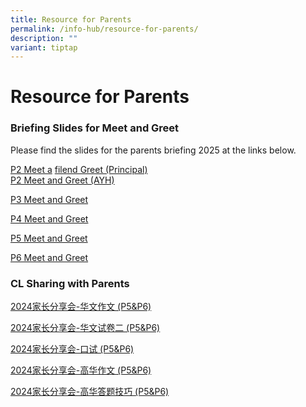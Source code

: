 ```yaml
---
title: Resource for Parents
permalink: /info-hub/resource-for-parents/
description: ""
variant: tiptap
---
```

<h1>Resource for Parents</h1>
<h3>Briefing Slides for Meet and Greet</h3>
<p>Please find the slides for the parents briefing 2025 at the links below.</p>
<p><a href="/files/Meet_Greet_P2_2024.pdf" rel="noopener noreferrer nofollow" target="_blank">P2 Meet a</a>
<a href="/files/P2_Meet___Greet_2025__Principal_.pdf" rel="noopener nofollow" target="_blank">file</a><a href="/files/Meet_Greet_P2_2024.pdf" rel="noopener noreferrer nofollow" target="_blank">nd Greet (Principal)</a>
<br><a href="/files/P2_Meet___Greet_2025__AYH_.pdf" rel="noopener noreferrer nofollow" target="_blank">P2 Meet and Greet (AYH)</a>
</p>
<p><a href="/files/Meet___Greet_P3_2024.pdf" rel="noopener noreferrer nofollow" target="_blank">P3 Meet and Greet</a>
</p>
<p><a href="/files/Meet___Greet_P4_2024.pdf" rel="noopener noreferrer nofollow" target="_blank">P4 Meet and Greet</a>
</p>
<p><a href="/files/Meet___Greet_P5_2024.pdf" rel="noopener noreferrer nofollow" target="_blank">P5 Meet and Greet</a>
</p>
<p><a href="/files/Meet___Greet_P6_2024.pdf" rel="noopener noreferrer nofollow" target="_blank">P6 Meet and Greet</a>
</p>
<h3>CL Sharing with Parents</h3>
<p><a href="/files/2024____________P5_P6_.pdf" rel="noopener noreferrer nofollow" target="_blank">2024家长分享会-华文作文 (P5&amp;P6)</a>
</p>
<p><a href="/files/2024_____________P5_P6_.pdf" rel="noopener noreferrer nofollow" target="_blank">2024家长分享会-华文试卷二 (P5&amp;P6)</a>
</p>
<p><a href="/files/2024__________P5_P6_.pdf" rel="noopener noreferrer nofollow" target="_blank">2024家长分享会-口试 (P5&amp;P6)</a>
</p>
<p><a href="/files/2024____________P5_P6_2.pdf" rel="noopener noreferrer nofollow" target="_blank">2024家长分享会-高华作文 (P5&amp;P6)</a>
</p>
<p><a href="/files/2024______________P5_P6_.pdf" rel="noopener noreferrer nofollow" target="_blank">2024家长分享会-高华答题技巧 (P5&amp;P6)</a>
</p>
<p></p>